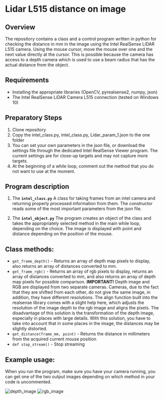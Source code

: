 # Lidar L515 distance on image 
## Overview
The repository contains a class and a control program written in python for checking the distance in mm in the image using the Intel RealSense LiDAR L515 camera. Using the mouse cursor, move the mouse over one and the next value directly at the cursor. This is possible because the camera has access to a depth camera which is used to use a beam radius that has the actual distance from the object. 

## Requirements
- Installing the appropriate libraries (OpenCV, pyrealsense2, numpy, json)
- The Intel RealSense LiDAR Camera L515 connection (tested on Windows 10)

## Preparatory Steps
1. Clone repository
2. Copy the intel_class.py, intel_class.py, Lidar_param_1.json to the one folder
3. You can set your own parameters in the json file, or download the settings file through the dedicated Intel RealSense Viewer program. The current settings are for close-up targets and may not capture more targets.
4. At the beginning of a while loop, comment out the method that you do not want to use at the moment.

## Program description
1. The **```intel_class.py```** A class for taking frames from an intel camera and returning properly processed information from them. The constructor reads some of the most important parameters from the json file.

2. The **```intel_object.py```** The program creates an object of the class and takes the appropriately selected method in the main while loop, depending on the choice. The image is displayed with point and distance depending on the position of the mouse.

## Class methods:

- ``get_frame_depth()`` - Returns an array of depth map pixels to display, also returns an array of distances converted to mm.
- ``get_frame_rgb()`` - Returns an array of rgb pixels to display, returns an array of distances converted to mm, and also returns an array of depth map pixels for possible comparison. **IMPORTANT!**
Depth image and RGB are displayed from two separate cameras. Cameras, due to the fact that they are shifted from each other, do not give the same image, in addition, they have different resolutions.
The align function built into the realsense library comes with a slight help here, which adjusts the resolution of the image depth to the rgb image and aligns the pixels. The disadvantage of this solution is the transformation of the depth image, especially in places with large details. With this solution, you have to take into account that in some places in the image, the distances may be slightly distorted.
- ``get_distance(frame_mm, point)`` - Returns the distance in millimeters from the acquired current mouse position
- ``def stop_stream()`` - Stop streaming

## Example usage:
When you run the program, make sure you have your camera running, you can get one of the two output images depending on which method in your code is uncommented.

![depth_image](depth_image.gif)
![rgb_image](rgb_image.gif)



